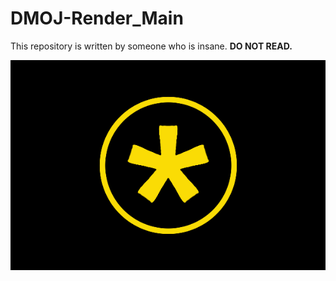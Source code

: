 # DMOJ-Render_Main

This repository is written by someone who is insane. **DO NOT READ.**

![](Render_Main/dmoj01-min.png)
